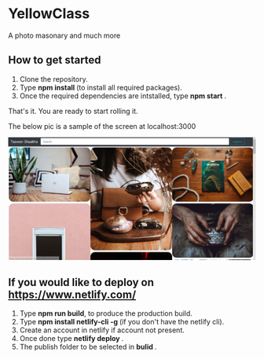 # YellowClass
A photo masonary and much more

## How to get started
1. Clone the repository.
2. Type <b> npm install </b> (to install all required packages).
3. Once the required dependencies are intstalled, type <b> npm start </b>.

That's it. You are ready to start rolling it.

The below pic is a sample of the screen at localhost:3000

<img src="https://raw.githubusercontent.com/Athira2199/YellowClass/main/Demo.JPG" >

## If you would like to deploy on https://www.netlify.com/

1. Type <b> npm run build</b>, to produce the production build.
2. Type <b> npm install netlify-cli -g </b> (if you don't have the netlify cli).
3. Create an account in netlify if account not present.
4. Once done type <b> netlify deploy </b>.
5. The publish folder to be selected in <b> bulid </b>.


